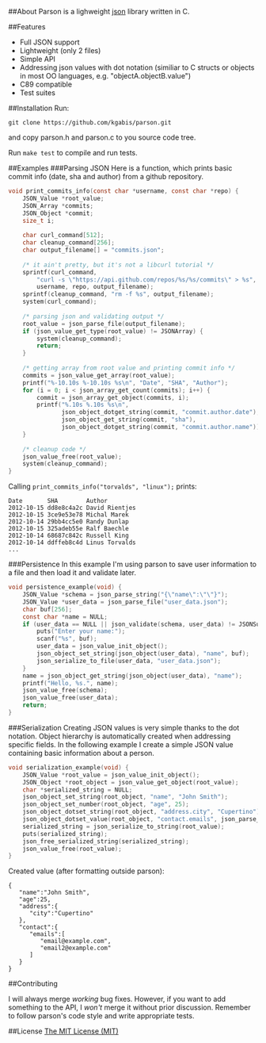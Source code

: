 ##About
Parson is a lighweight [json](http://json.org) library written in C.

##Features
* Full JSON support
* Lightweight (only 2 files)
* Simple API
* Addressing json values with dot notation (similiar to C structs or objects in most OO languages, e.g. "objectA.objectB.value")
* C89 compatible
* Test suites

##Installation
Run:
```
git clone https://github.com/kgabis/parson.git
```
and copy parson.h and parson.c to you source code tree.

Run ```make test``` to compile and run tests.

##Examples
###Parsing JSON
Here is a function, which prints basic commit info (date, sha and author) from a github repository.  
```c
void print_commits_info(const char *username, const char *repo) {
    JSON_Value *root_value;
    JSON_Array *commits;
    JSON_Object *commit;
    size_t i;
    
    char curl_command[512];
    char cleanup_command[256];
    char output_filename[] = "commits.json";
    
    /* it ain't pretty, but it's not a libcurl tutorial */
    sprintf(curl_command, 
        "curl -s \"https://api.github.com/repos/%s/%s/commits\" > %s",
        username, repo, output_filename);
    sprintf(cleanup_command, "rm -f %s", output_filename);
    system(curl_command);
    
    /* parsing json and validating output */
    root_value = json_parse_file(output_filename);
    if (json_value_get_type(root_value) != JSONArray) {
        system(cleanup_command);
        return;
    }
    
    /* getting array from root value and printing commit info */
    commits = json_value_get_array(root_value);
    printf("%-10.10s %-10.10s %s\n", "Date", "SHA", "Author");
    for (i = 0; i < json_array_get_count(commits); i++) {
        commit = json_array_get_object(commits, i);
        printf("%.10s %.10s %s\n",
               json_object_dotget_string(commit, "commit.author.date"),
               json_object_get_string(commit, "sha"),
               json_object_dotget_string(commit, "commit.author.name"));
    }
    
    /* cleanup code */
    json_value_free(root_value);
    system(cleanup_command);
}

```
Calling ```print_commits_info("torvalds", "linux");``` prints:  
```
Date       SHA        Author
2012-10-15 dd8e8c4a2c David Rientjes
2012-10-15 3ce9e53e78 Michal Marek
2012-10-14 29bb4cc5e0 Randy Dunlap
2012-10-15 325adeb55e Ralf Baechle
2012-10-14 68687c842c Russell King
2012-10-14 ddffeb8c4d Linus Torvalds
...
```

###Persistence
In this example I'm using parson to save user information to a file and then load it and validate later.
```c
void persistence_example(void) {
    JSON_Value *schema = json_parse_string("{\"name\":\"\"}");
    JSON_Value *user_data = json_parse_file("user_data.json");
    char buf[256];
    const char *name = NULL;
    if (user_data == NULL || json_validate(schema, user_data) != JSONSuccess) {
        puts("Enter your name:");
        scanf("%s", buf);
        user_data = json_value_init_object();
        json_object_set_string(json_object(user_data), "name", buf);
        json_serialize_to_file(user_data, "user_data.json");
    }
    name = json_object_get_string(json_object(user_data), "name");
    printf("Hello, %s.", name);
    json_value_free(schema);
    json_value_free(user_data);
    return;
}
```

###Serialization
Creating JSON values is very simple thanks to the dot notation. 
Object hierarchy is automatically created when addressing specific fields. 
In the following example I create a simple JSON value containing basic information about a person.
```c
void serialization_example(void) {
    JSON_Value *root_value = json_value_init_object();
    JSON_Object *root_object = json_value_get_object(root_value);
    char *serialized_string = NULL;
    json_object_set_string(root_object, "name", "John Smith");
    json_object_set_number(root_object, "age", 25);
    json_object_dotset_string(root_object, "address.city", "Cupertino");
    json_object_dotset_value(root_object, "contact.emails", json_parse_string("[\"email@example.com\",\"email2@example.com\"]"));
    serialized_string = json_serialize_to_string(root_value);
    puts(serialized_string);
    json_free_serialized_string(serialized_string);
    json_value_free(root_value);
}

```

Created value (after formatting outside parson):
```
{  
   "name":"John Smith",
   "age":25,
   "address":{  
      "city":"Cupertino"
   },
   "contact":{  
      "emails":[  
         "email@example.com",
         "email2@example.com"
      ]
   }
}
```

##Contributing

I will always merge *working* bug fixes. However, if you want to add something to the API, 
I *won't* merge it without prior discussion.
Remember to follow parson's code style and write appropriate tests.

##License
[The MIT License (MIT)](http://opensource.org/licenses/mit-license.php)
